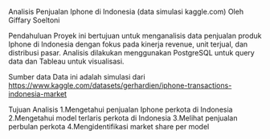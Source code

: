 Analisis Penjualan Iphone di Indonesia (data simulasi kaggle.com)
Oleh Giffary Soeltoni

Pendahuluan
Proyek ini bertujuan untuk menganalisis data penjualan produk Iphone di Indonesia dengan fokus pada kinerja revenue, unit terjual, dan distribusi pasar. Analisis dilakukan menggunakan PostgreSQL untuk query data dan Tableau untuk visualisasi.

Sumber data
Data ini adalah simulasi dari https://www.kaggle.com/datasets/gerhardien/iphone-transactions-indonesia-market

 Tujuan Analisis
1.Mengetahui penjualan Iphone perkota di Indonesia
2.Mengetahui model terlaris  perkota di Indonesia
3.Melihat penjualan perbulan perkota
4.Mengidentifikasi market share per model
